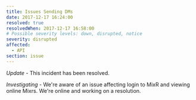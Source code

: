 ```yaml
---
title: Issues Sending DMs
date: 2017-12-17 16:24:00
resolved: true
resolvedWhen: 2017-12-17 16:58:00
# Possible severity levels: down, disrupted, notice
severity: disrupted
affected:
  - API
section: issue
---
```


*Update* - This incident has been resolved.

*Investigating* - We're aware of an issue affecting login to MixR and viewing online Mixrs. We're online and working on a resolution.

